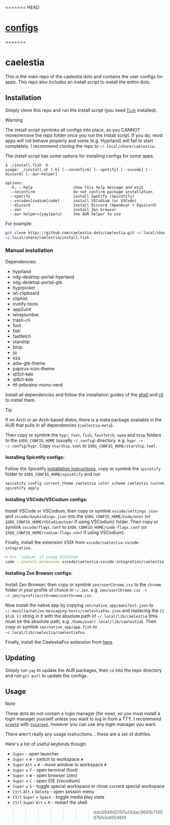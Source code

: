 <<<<<<< HEAD
# [configs](https://github.com/caelestia-dots/caelestia)
=======
# caelestia

This is the main repo of the caelestia dots and contains the user configs for
apps. This repo also includes an install script to install the entire dots.

## Installation

Simply clone this repo and run the install script (you need
[`fish`](https://github.com/fish-shell/fish-shell) installed).

> [!WARNING]
> The install script symlinks all configs into place, so you CANNOT
> move/remove the repo folder once you run the install script. If
> you do, most apps will not behave properly and some (e.g. Hyprland)
> will fail to start completely. I recommend cloning the repo to
> `~/.local/share/caelestia`.

The install script has some options for installing configs for some apps.

```
$ ./install.fish -h
usage: ./install.sh [-h] [--noconfirm] [--spotify] [--vscode] [--discord] [--aur-helper]

options:
  -h, --help                  show this help message and exit
  --noconfirm                 do not confirm package installation
  --spotify                   install Spotify (Spicetify)
  --vscode=[codium|code]      install VSCodium (or VSCode)
  --discord                   install Discord (OpenAsar + Equicord)
  --zen                       install Zen browser
  --aur-helper=[yay|paru]     the AUR helper to use
```

For example:

```sh
git clone https://github.com/caelestia-dots/caelestia.git ~/.local/share/caelestia
~/.local/share/caelestia/install.fish
```

### Manual installation

Dependencies:

-   hyprland
-   xdg-desktop-portal-hyprland
-   xdg-desktop-portal-gtk
-   hyprpicker
-   wl-clipboard
-   cliphist
-   inotify-tools
-   app2unit
-   wireplumber
-   trash-cli
-   foot
-   fish
-   fastfetch
-   starship
-   btop
-   jq
-   eza
-   adw-gtk-theme
-   papirus-icon-theme
-   qt5ct-kde
-   qt6ct-kde
-   ttf-jetbrains-mono-nerd

Install all dependencies and follow the installation guides of the
[shell](https://github.com/caelestia-dots/shell) and [cli](https://github.com/caelestia-dots/cli)
to install them.

> [!TIP]
> If on Arch or an Arch-based distro, there is a meta package available in the AUR
> that pulls in all dependencies (`caelestia-meta`).

Then copy or symlink the `hypr`, `foot`, `fish`, `fastfetch`, `uwsm` and `btop` folders to the
`$XDG_CONFIG_HOME` (usually `~/.config`) directory. e.g. `hypr -> ~/.config/hypr`.
Copy `starship.toml` to `$XDG_CONFIG_HOME/starship.toml`.

#### Installing Spicetify configs:

Follow the Spicetify [installation instructions](https://spicetify.app/docs/advanced-usage/installation),
copy or symlink the `spicetify` folder to `$XDG_CONFIG_HOME/spicetify` and run

```sh
spicetify config current_theme caelestia color_scheme caelestia custom_apps marketplace
spicetify apply
```

#### Installing VSCode/VSCodium configs:

Install VSCode or VSCodium, then copy or symlink `vscode/settings.json` and
`vscode/keybindings.json` into the `$XDG_CONFIG_HOME/Code/User` (or `$XDG_CONFIG_HOME/VSCodium/User`
if using VSCodium) folder. Then copy or symlink `vscode/flags.conf` to `$XDG_CONFIG_HOME/code-flags.conf`
(or `$XDG_CONFIG_HOME/codium-flags.conf` if using VSCodium).

Finally, install the extension VSIX from `vscode/caelestia-vscode-integration`.

```sh
# Use `codium` if using VSCodium
code --install-extension vscode/caelestia-vscode-integration/caelestia-vscode-integration-*.vsix
```

#### Installing Zen Browser configs:

Install Zen Browser, then copy or symlink `zen/userChrome.css` to the `chrome` folder in your
profile of choice in `~/.zen`. e.g. `zen/userChrome.css -> ~/.zen/<profile>/chrome/userChrome.css`.

Now install the native app by copying `zen/native_app/manifest.json` to
`~/.mozilla/native-messaging-hosts/caelestiafox.json` and replacing the `{{ $lib }}` string in it
with the absolute path of `~/.local/lib/caelestia` (this must be the absolute path, e.g.
`/home/user/.local/lib/caelestia`). Then copy or symlink `zen/native_app/app.fish` to
`~/.local/lib/caelestia/caelestiafox`.

Finally, install the CaelestiaFox extension from [here](https://addons.mozilla.org/en-US/firefox/addon/caelestiafox).

## Updating

Simply run `yay` to update the AUR packages, then `cd` into the repo directory and run `git pull` to update the configs.

## Usage

> [!NOTE]
> These dots do not contain a login manager (for now), so you must install a
> login manager yourself unless you want to log in from a TTY. I recommend
> [`greetd`](https://sr.ht/~kennylevinsen/greetd) with
> [`tuigreet`](https://github.com/apognu/tuigreet), however you can use
> any login manager you want.

There aren't really any usage instructions... these are a set of dotfiles.

Here's a list of useful keybinds though:

-   `Super` - open launcher
-   `Super` + `#` - switch to workspace `#`
-   `Super` `Alt` + `#` - move window to workspace `#`
-   `Super` + `T` - open terminal (foot)
-   `Super` + `W` - open browser (zen)
-   `Super` + `C` - open IDE (vscodium)
-   `Super` + `S` - toggle special workspace or close current special workspace
-   `Ctrl` `Alt` + `Delete` - open session menu
-   `Ctrl` `Super` + `Space` - toggle media play state
-   `Ctrl` `Super` `Alt` + `R` - restart the shell
>>>>>>> ddc6948d3197a24dac9691b716507bfcb48548f4
